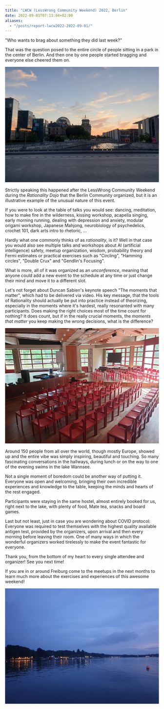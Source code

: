 ```yaml
---
title: "LWCW (LessWrong Community Weekend) 2022, Berlin"
date: 2022-09-01T07:13:04+02:00
aliases:
  - "/posts/report-lwcw2022-2022-09-01/"
---
```


"Who wants to brag about something they did last week?"

That was the question posed to the entire circle of people sitting in a park in
the center of Berlin. And then one by one people started bragging and everyone
else cheered them on.

<!--more-->

![Berlin Reichstag at sunset](berlin.jpg "Berlin Reichstag at sunset")

Strictly speaking this happened after the LessWrong Community Weekend during
the _Rationality Dojo_ that the Berlin Community organized, but it is an
illustrative example of the unusual nature of this event.

If you were to look at the table of talks you would see: dancing, meditation,
how to make fire in the wilderness, kissing workshop, acapella singing, early
morning running, dealing with depression and anxiety, modular origami workshop,
Japanese Mahjong, neurobiology of psychedelics, crochet 101, dark arts intro to
rhetoric, ...

Hardly what one commonly thinks of as _rationality_, is it? Well in that case
you would also see multiple talks and workshops about AI (artificial
intelligence) safety, meetup organization, wisdom, probability theory and Fermi
estimates or practical exercises such as "Circling", "Hamming circles", "Double
Crux" and "Gendlin's Focusing".

What is more, all of it was organized as an _unconference_, meaning that anyone
could add a new event to the schedule at any time or just change their mind and
move it to a different slot.

Let's not forget about Duncan Sabien's keynote speech "The moments that
matter", which had to be delivered via video. His key message, that the tools
of Rationality should actually be put into practice instead of theorizing,
especially in the moments where it's hardest, really resonanted with many
participants. Does making the right choices most of the time count for nothing?
It does count, but if in the really crucial moments, the _moments that matter_
you keep making the wrong decisions, what is the difference?

![Empty chairs are waiting...](chairs.jpg "Empty chairs are waiting...")

Around 150 people from all over the world, though mostly Europe, showed up and
the entire vibe was simply inspiring, beautiful and touching. So many
fascinating conversations in the hallways, during lunch or on the way to one of
the evening swims in the lake Wannsee.

Not a single moment of boredom could be another way of putting it. Everyone was
open and welcoming, bringing their own incredible experiences and knowledge to
the table, keeping the minds and hearts of the rest engaged.

Participants were staying in the same hostel, almost entirely booked for us, right
next to the lake, with plenty of food, Mate tea, snacks and board games.

Last but not least, just in case you are wondering about COVID protocol:
Everyone was required to test themselves with the highest quality available
antigen test, provided by the organizers, upon arrival and then every morning
before leaving their room. One of many ways in which the wonderful organizers
worked tirelessly to make the event fantastic for everyone.

Thank you, from the bottom of my heart to every single attendee and organizer!
See you next time!

If you are in or around Freiburg come to the meetups in the next months to
learn much more about the exercises and experiences of this awesome weekend!

![Lake Wannsee](lake_wannsee.jpg "Lake Wannsee")
